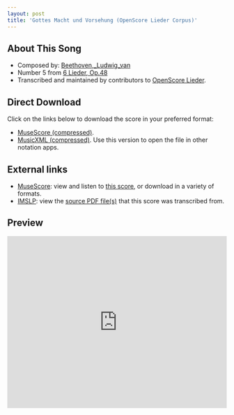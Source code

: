 ```yaml
---
layout: post
title: 'Gottes Macht und Vorsehung (OpenScore Lieder Corpus)'
---
```


## About This Song

- Composed by: [Beethoven,_Ludwig_van](https://fourscoreandmore.org/openscore/lieder/Beethoven,_Ludwig_van)
- Number 5 from [6 Lieder, Op.48](https://fourscoreandmore.org/openscore/lieder/Beethoven,_Ludwig_van/6_Lieder,_Op.48)
- Transcribed and maintained by contributors to [OpenScore Lieder].

[OpenScore Lieder]: https://musescore.com/openscore-lieder-corpus

## Direct Download

Click on the links below to download the score in your preferred format:
- [MuseScore (compressed)](https://github.com/openscore/lieder/blob/main/scores/Beethoven,_Ludwig_van/6_Lieder,_Op.48/5_Gottes_Macht_und_Vorsehung/lc5121692.mscz?raw=true).
- [MusicXML (compressed)](https://github.com/openscore/lieder/blob/main/scores/Beethoven,_Ludwig_van/6_Lieder,_Op.48/5_Gottes_Macht_und_Vorsehung/lc5121692.mxl?raw=true). Use this version to open the file in other notation apps.

## External links

- [MuseScore]: view and listen to [this score][MuseScore], or download in a variety of formats.
- [IMSLP]: view the [source PDF file(s)][IMSLP] that this score was transcribed from.

[MuseScore]: https://musescore.com/score/5121692
[IMSLP]: https://imslp.org/wiki/Special:ReverseLookup/26415

## Preview

<iframe width="100%" height="394" src="https://musescore.com/openscore-lieder-corpus/scores/5121692/embed" frameborder="0" allowfullscreen allow="autoplay; fullscreen"></iframe>
